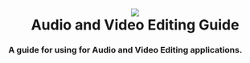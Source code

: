 <h1 align="center">
 <img src="https://user-images.githubusercontent.com/45159366/92158311-8e0e9900-ede0-11ea-9f67-20896e25e6d9.png">
  <br />
  Audio and Video Editing Guide
</h1>

### A guide for using for Audio and Video Editing applications.
